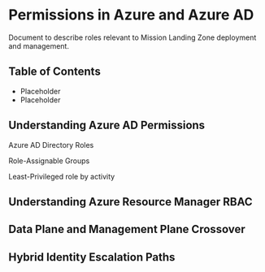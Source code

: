 # Permissions in Azure and Azure AD
Document to describe roles relevant to Mission Landing Zone deployment and management.

## Table of Contents
- Placeholder
- Placeholder

## Understanding Azure AD Permissions

Azure AD Directory Roles

Role-Assignable Groups

Least-Privileged role by activity


## Understanding Azure Resource Manager RBAC

## Data Plane and Management Plane Crossover

## Hybrid Identity Escalation Paths

